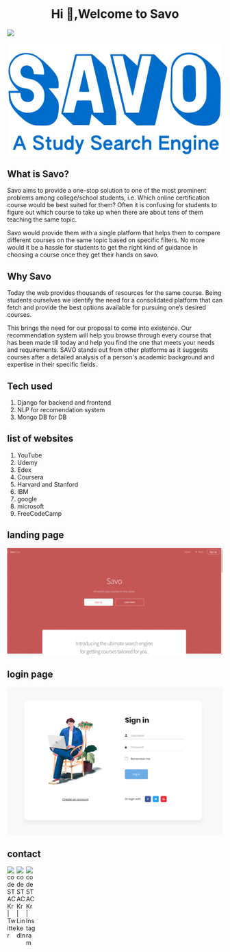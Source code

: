 <h1 align="center">Hi 👋,Welcome to Savo</h1>
<img src="https://user-images.githubusercontent.com/73097560/115834477-dbab4500-a447-11eb-908a-139a6edaec5c.gif">

![logo](https://github.com/paritoshtripathi935/Savo/blob/main/Classy%20Savo.png)

## What is Savo?
Savo aims to provide a one-stop solution to one of the most prominent problems among college/school students, i.e. Which online certification course would be best suited for them? Often it is confusing for students to figure out which course to take up when there are about tens of them teaching the same topic. 

Savo would provide them with a single platform that helps them to compare different courses on the same topic based on specific filters. No more would it be a hassle for students to get the right kind of guidance in choosing a course once they get their hands on savo.

## Why Savo
Today the web provides thousands of resources for the same course. Being students ourselves we identify the need for a consolidated platform that can fetch and provide the best options available for pursuing one’s desired courses. 

This brings the need for our proposal to come into existence. Our recommendation system will help you browse through every course that has been made till today and help you find the one that meets your needs and requirements. 
SAVO stands out from other platforms as it suggests courses after a detailed analysis of a person's academic background and expertise in their specific fields.

## Tech used
1. Django for backend and frontend
2. NLP for recomendation system
3. Mongo DB for DB

## list of websites
1. YouTube 
2. Udemy 
3. Edex 
4. Coursera 
5. Harvard and Stanford
6. IBM
7. google
8. microsoft
9. FreeCodeCamp

## landing page

![landing_page](https://github.com/paritoshtripathi935/Savo/blob/main/landing_page.png)

## login page

![login_page](https://github.com/paritoshtripathi935/Savo/blob/main/login_page.png)

## contact

[<img align="left" alt="codeSTACKr | Twitter" width="22px" src="https://cdn.jsdelivr.net/npm/simple-icons@v3/icons/twitter.svg" />][twitter]
[<img align="left" alt="codeSTACKr | LinkedIn" width="22px" src="https://cdn.jsdelivr.net/npm/simple-icons@v3/icons/linkedin.svg" />][linkedin]
[<img align="left" alt="codeSTACKr | Instagram" width="22px" src="https://cdn.jsdelivr.net/npm/simple-icons@v3/icons/instagram.svg" />][instagram]

<br />

[twitter]: https://twitter.com/paritos72141492
[instagram]: https://www.instagram.com/w2_datascience/?hl=en
[linkedin]: https://www.linkedin.com/in/paritosh-tripathi-b83aa91bb/
